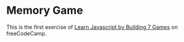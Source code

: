 # Memory Game

This is the first exercise of [Learn Javascript by Building 7 Games](https://www.youtube.com/watch?v=lhNdUVh3qCc) on freeCodeCamp.